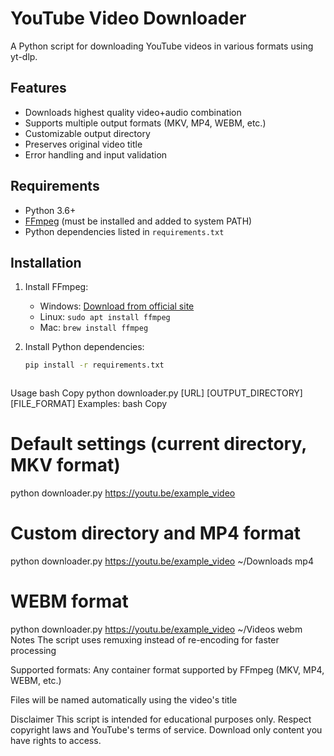 # YouTube Video Downloader

A Python script for downloading YouTube videos in various formats using yt-dlp.

## Features
- Downloads highest quality video+audio combination
- Supports multiple output formats (MKV, MP4, WEBM, etc.)
- Customizable output directory
- Preserves original video title
- Error handling and input validation

## Requirements
- Python 3.6+
- [FFmpeg](https://ffmpeg.org/) (must be installed and added to system PATH)
- Python dependencies listed in `requirements.txt`

## Installation
1. Install FFmpeg:
   - Windows: [Download from official site](https://ffmpeg.org/download.html)
   - Linux: `sudo apt install ffmpeg`
   - Mac: `brew install ffmpeg`

2. Install Python dependencies:
   ```bash
   pip install -r requirements.txt



Usage
bash
Copy
python downloader.py [URL] [OUTPUT_DIRECTORY] [FILE_FORMAT]
Examples:
bash
Copy
# Default settings (current directory, MKV format)
python downloader.py https://youtu.be/example_video

# Custom directory and MP4 format
python downloader.py https://youtu.be/example_video ~/Downloads mp4

# WEBM format
python downloader.py https://youtu.be/example_video ~/Videos webm
Notes
The script uses remuxing instead of re-encoding for faster processing

Supported formats: Any container format supported by FFmpeg (MKV, MP4, WEBM, etc.)

Files will be named automatically using the video's title

Disclaimer
This script is intended for educational purposes only. Respect copyright laws and YouTube's terms of service. Download only content you have rights to access.